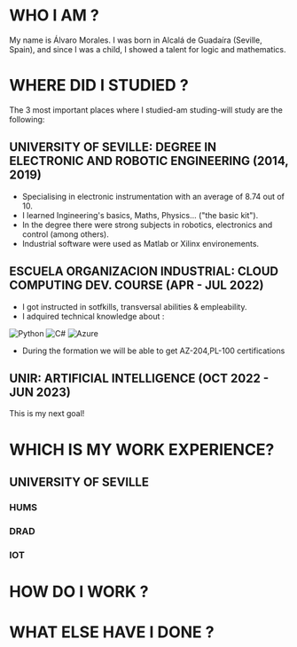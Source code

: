 # WHO I AM ?
My name is Álvaro Morales. I was born in Alcalá de Guadaíra (Seville, Spain), and since I was a child, I showed a talent for logic and mathematics.

# WHERE DID I STUDIED ?
The 3 most important places where I studied-am studing-will study are the following:
## UNIVERSITY OF SEVILLE:  DEGREE IN ELECTRONIC AND ROBOTIC ENGINEERING (2014, 2019)
- Specialising in electronic instrumentation with an average of 8.74 out of 10.
- I learned Ingineering's basics, Maths, Physics... ("the basic kit").
- In the degree there were strong subjects in robotics, electronics and control (among others).
- Industrial software were used as Matlab or Xilinx environements.
## ESCUELA ORGANIZACION INDUSTRIAL: CLOUD COMPUTING DEV. COURSE (APR - JUL 2022) 
- I got instructed in sotfkills, transversal abilities & empleability.
- I adquired technical knowledge about :

![Python](https://img.shields.io/badge/python-3670A0?style=for-the-badge&logo=python&logoColor=ffdd54) 
![C#](https://img.shields.io/badge/c%23-%23239120.svg?style=for-the-badge&logo=c-sharp&logoColor=white) 
![Azure](https://img.shields.io/badge/azure-%230072C6.svg?style=for-the-badge&logo=microsoftazure&logoColor=white)
- During the formation we will be able to get AZ-204,PL-100 certifications

## UNIR: ARTIFICIAL INTELLIGENCE (OCT 2022 - JUN 2023)
This is my next goal! 


# WHICH IS MY WORK EXPERIENCE?
## UNIVERSITY OF SEVILLE
### HUMS
### DRAD
### IOT

# HOW DO I WORK ?

# WHAT ELSE HAVE I DONE ?
